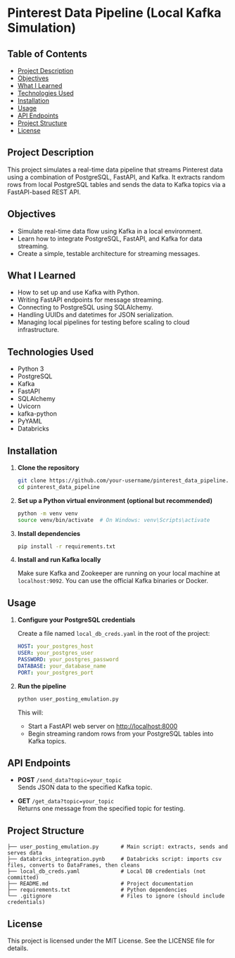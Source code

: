 # Pinterest Data Pipeline (Local Kafka Simulation)

## Table of Contents

- [Project Description](#project-description)
- [Objectives](#objectives)
- [What I Learned](#what-i-learned)
- [Technologies Used](#technologies-used)
- [Installation](#installation)
- [Usage](#usage)
- [API Endpoints](#api-endpoints)
- [Project Structure](#project-structure)
- [License](#license)

## Project Description

This project simulates a real-time data pipeline that streams Pinterest data using a combination of PostgreSQL, FastAPI, and Kafka. It extracts random rows from local PostgreSQL tables and sends the data to Kafka topics via a FastAPI-based REST API.

## Objectives

- Simulate real-time data flow using Kafka in a local environment.
- Learn how to integrate PostgreSQL, FastAPI, and Kafka for data streaming.
- Create a simple, testable architecture for streaming messages.

## What I Learned

- How to set up and use Kafka with Python.
- Writing FastAPI endpoints for message streaming.
- Connecting to PostgreSQL using SQLAlchemy.
- Handling UUIDs and datetimes for JSON serialization.
- Managing local pipelines for testing before scaling to cloud infrastructure.

## Technologies Used

- Python 3
- PostgreSQL
- Kafka
- FastAPI
- SQLAlchemy
- Uvicorn
- kafka-python
- PyYAML
- Databricks

## Installation

1. **Clone the repository**

    ```bash
    git clone https://github.com/your-username/pinterest_data_pipeline.git
    cd pinterest_data_pipeline
    ```

2. **Set up a Python virtual environment (optional but recommended)**

    ```bash
    python -m venv venv
    source venv/bin/activate  # On Windows: venv\Scripts\activate
    ```

3. **Install dependencies**

    ```bash
    pip install -r requirements.txt
    ```

4. **Install and run Kafka locally**

    Make sure Kafka and Zookeeper are running on your local machine at `localhost:9092`. You can use the official Kafka binaries or Docker.

## Usage

1. **Configure your PostgreSQL credentials**

    Create a file named `local_db_creds.yaml` in the root of the project:

    ```yaml
    HOST: your_postgres_host
    USER: your_postgres_user
    PASSWORD: your_postgres_password
    DATABASE: your_database_name
    PORT: your_postgres_port
    ```

2. **Run the pipeline**

    ```bash
    python user_posting_emulation.py
    ```

    This will:
    - Start a FastAPI web server on [http://localhost:8000](http://localhost:8000)
    - Begin streaming random rows from your PostgreSQL tables into Kafka topics.

## API Endpoints

- **POST** `/send_data?topic=your_topic`  
  Sends JSON data to the specified Kafka topic.

- **GET** `/get_data?topic=your_topic`  
  Returns one message from the specified topic for testing.

## Project Structure

```pinterest_data_pipeline/
├── user_posting_emulation.py       # Main script: extracts, sends and serves data
├── databricks_integration.pynb     # Databricks script: imports csv files, converts to DataFrames, then cleans
├── local_db_creds.yaml             # Local DB credentials (not committed)
├── README.md                       # Project documentation
├── requirements.txt                # Python dependencies
└── .gitignore                      # Files to ignore (should include credentials)
```
## License

This project is licensed under the MIT License. See the LICENSE file for details.
